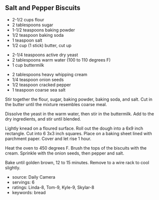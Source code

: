 Salt and Pepper Biscuits
------------------------

- 2-1/2 cups flour
- 2 tablespoons sugar
- 1-1/2 teaspoons baking powder
- 1/2 teaspoon baking soda
- 1 teaspoon salt
- 1/2 cup (1 stick) butter, cut up
<!-- -->
- 2-1/4 teaspoons active dry yeast
- 2 tablespoons warm water (100 to 110 degrees F)
- 1 cup buttermilk
<!-- -->
- 2 tablespoons heavy whipping cream
- 1/4 teaspoon onion seeds
- 1/2 teaspoon cracked pepper
- 1 teaspoon coarse sea salt

Stir together the flour, sugar, baking powder, baking soda, and salt.
Cut in the butter until the mixture resembles coarse meal.

Dissolve the yeast in the warm water, then stir in the buttermilk.
Add to the dry ingredients, and stir until blended.

Lightly knead on a floured surface.  Roll out the dough into a 6x9
inch rectangle.  Cut into 6 3x3 inch squares.  Place on a baking sheet
lined with parchment paper.  Cover and let rise 1 hour.

Heat the oven to 450 degrees F.  Brush the tops of the biscuits with
the cream.  Sprinkle with the onion seeds, then pepper and salt.

Bake until golden brown, 12 to 15 minutes.  Remove to a wire rack to
cool slightly.

- source: Daily Camera
- servings: 6
- ratings: Linda-8, Tom-9, Kyle-9, Skylar-8
- keywords: bread
